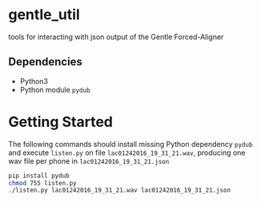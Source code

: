# gentle_util
tools for interacting with json output of the Gentle Forced-Aligner

## Dependencies

- Python3
- Python module `pydub`

# Getting Started

The following commands should install missing Python dependency `pydub` and execute `listen.py` on file `lac01242016_19_31_21.wav`, producing one wav file per phone in `lac01242016_19_31_21.json`

```bash
pip install pydub
chmod 755 listen.py
./listen.py lac01242016_19_31_21.wav lac01242016_19_31_21.json
```
